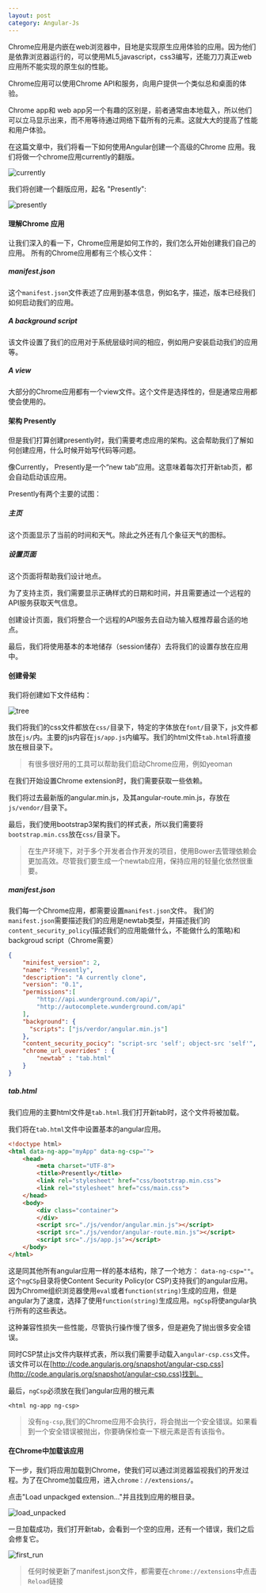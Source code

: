 ```yaml
---
layout: post
category: Angular-Js
---
```


Chrome应用是内嵌在web浏览器中，目地是实现原生应用体验的应用。因为他们是依靠浏览器运行的，可以使用ML5,javascript，css3编写，还能刀刀真正web应用所不能实现的原生似的性能。

Chrome应用可以使用Chrome API和服务，向用户提供一个类似总和桌面的体验。

Chrome app和 web app另一个有趣的区别是，前者通常由本地载入，所以他们可以立马显示出来，而不用等待通过网络下载所有的元素。这就大大的提高了性能和用户体验。

在这篇文章中，我们将看一下如何使用Angular创建一个高级的Chrome 应用。我们将做一个chrome应用currently的翻版。

![currently](/css/images/currently.png)

我们将创建一个翻版应用，起名 "Presently":

![presently](/css/images/presently.png)

#### 理解Chrome 应用
让我们深入的看一下，Chrome应用是如何工作的，我们怎么开始创建我们自己的应用。
所有的Chrome应用都有三个核心文件：

##### manifest.json

这个`manifest.json`文件表述了应用到基本信息，例如名字，描述，版本已经我们如何启动我们的应用。

##### A background script

该文件设置了我们的应用对于系统层级时间的相应，例如用户安装启动我们的应用等。

##### A view

大部分的Chrome应用都有一个view文件。这个文件是选择性的，但是通常应用都使会使用的。

#### 架构 Presently
但是我们打算创建presently时，我们需要考虑应用的架构。这会帮助我们了解如何创建应用，什么时候开始写代码等问题。

像Currently， Presently是一个“new tab”应用。这意味着每次打开新tab页，都会自动启动该应用。

Presently有两个主要的试图：

##### 主页
这个页面显示了当前的时间和天气。除此之外还有几个象征天气的图标。

##### 设置页面
这个页面将帮助我们设计地点。

为了支持主页，我们需要显示正确样式的日期和时间，并且需要通过一个远程的API服务获取天气信息。

创建设计页面，我们将整合一个远程的API服务去自动为输入框推荐最合适的地点。

最后，我们将使用基本的本地储存（session储存）去将我们的设置存放在应用中。

#### 创建骨架
我们将创建如下文件结构：

![tree](/css/images/tree.png)

我们将我们的css文件都放在`css/`目录下，特定的字体放在`font/`目录下，js文件都放在`js/`内。主要的js内容在`js/app.js`内编写。我们的html文件`tab.html`将直接放在根目录下。

> 有很多很好用的工具可以帮助我们启动Chrome应用，例如yeoman

在我们开始设置Chrome extension时，我们需要获取一些依赖。

我们将过去最新版的angular.min.js，及其angular-route.min.js，存放在`js/vendor/`目录下。

最后，我们使用bootstrap3架构我们的样式表，所以我们需要将`bootstrap.min.css`放在`css/`目录下。

> 在生产环境下，对于多个开发者合作开发的项目，使用Bower去管理依赖会更加高效。尽管我们要生成一个newtab应用，保持应用的轻量化依然很重要。

##### manifest.json
我们每一个Chrome应用，都需要设置`manifest.json`文件。
我们的`manifest.json`需要描述我们的应用是newtab类型，并描述我们的`content_security_policy`(描述我们的应用能做什么，不能做什么的策略)和backgroud script（Chrome需要）

```json
{
	"minifest_version": 2,
	"name": "Presently",
	"description": "A currently clone",
	"version": "0.1",
	"permissions":[
		"http://api.wunderground.com/api/",
		"http://autocomplete.wunderground.com/api"
	],
	"background": {
	  "scripts": ["js/verdor/angular.min.js"]
	},
	"content_security_pocicy": "script-src 'self'; object-src 'self'",
	"chrome_url_overrides" : {
		"newtab" : "tab.html"
	}
}
```

##### tab.html
我们应用的主要html文件是`tab.html`.我们打开新tab时，这个文件将被加载。

我们将在`tab.html`文件中设置基本的angular应用。

```html
<!doctype html>
<html data-ng-app="myApp" data-ng-csp="">
	<head>
		<meta charset="UTF-8">
		<title>Presently</title>
		<link rel="stylesheet" href="css/bootstrap.min.css">
		<link rel="stylesheet" href="css/main.css">
	</head>
	<body>
		<div class="container">
		</div>
		<script src="./js/vendor/angular.min.js"></script>
		<script src="./js/vendor/angular-route.min.js"></script>
		<script src="./js/app.js"></script>
	</body>
</html>
```
这是同其他所有angular应用一样的基本结构，除了一个地方： `data-ng-csp=""`。
这个`ngCSp`目录将使Content Security Policy(or CSP)支持我们的angular应用。因为Chrome组织浏览器使用`eval`或者`function(string)`生成的应用，但是angular为了速度，选择了使用`function(string)`生成应用。`ngCsp`将使angular执行所有的这些表达。

这种兼容性损失一些性能，尽管执行操作慢了很多，但是避免了抛出很多安全错误。

同时CSP禁止js文件内联样式表，所以我们需要手动载入`angular-csp.css`文件。该文件可以在[http://code.angularjs.org/snapshot/angular-csp.css](http://code.angularjs.org/snapshot/angular-csp.css)找到。

最后，`ngCsp`必须放在我们angular应用的根元素

```
<html ng-app ng-csp>
```

>没有`ng-csp`,我们的Chrome应用不会执行，将会抛出一个安全错误。如果看到一个安全错误被抛出，你要确保检查一下根元素是否有该指令。

#### 在Chrome中加载该应用
下一步，我们将应用加载到Chrome，使我们可以通过浏览器监视我们的开发过程。为了在Chrome加载应用，进入`chrome：//extensions/`。

点击"Load unpackged extension..."并且找到应用的根目录。

![load_unpacked](/css/images/load_unpacked.png)

一旦加载成功，我们打开新tab，会看到一个空的应用，还有一个错误，我们之后会修复它。

![first_run](/css/images/first_run.png)

> 任何时候更新了manifest.json文件，都需要在`chrome://extensions`中点击`Reload`链接


